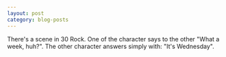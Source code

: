 ```yaml
---
layout: post
category: blog-posts
---
```


There's a scene in 30 Rock. One of the character says to the other "What a week, huh?". The other character answers simply with: "It's Wednesday".